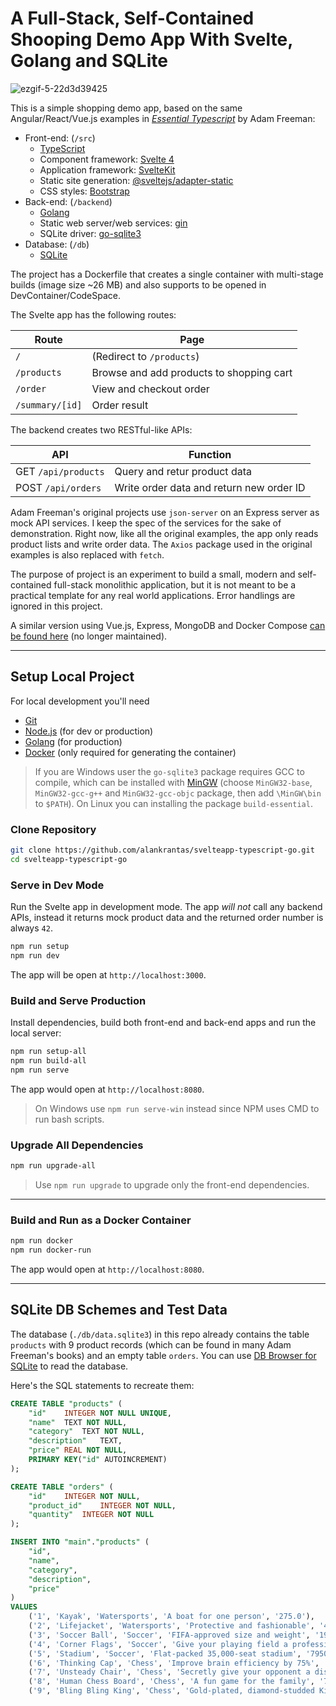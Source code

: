 # A Full-Stack, Self-Contained Shooping Demo App With Svelte, Golang and SQLite

![ezgif-5-22d3d39425](https://user-images.githubusercontent.com/44191076/148008744-14f89c9d-5343-483a-8bdc-c05618a84acc.gif)

This is a simple shopping demo app, based on the same Angular/React/Vue.js examples in <i>[Essential Typescript](https://github.com/Apress/essential-typescript-4)</i> by Adam Freeman:

- Front-end: (`/src`)
  - [TypeScript](https://www.typescriptlang.org/)
  - Component framework: [Svelte 4](https://svelte.dev/)
  - Application framework: [SvelteKit](https://kit.svelte.dev/)
  - Static site generation: [@sveltejs/adapter-static](https://www.npmjs.com/package/@sveltejs/adapter-static)
  - CSS styles: [Bootstrap](https://getbootstrap.com/)
- Back-end: (`/backend`)
  - [Golang](https://go.dev/)
  - Static web server/web services: [gin](https://github.com/gin-gonic/gin)
  - SQLite driver: [go-sqlite3](https://github.com/mattn/go-sqlite3)
- Database: (`/db`)
  - [SQLite](https://www.sqlite.org/index.html)

The project has a Dockerfile that creates a single container with multi-stage builds (image size ~26 MB) and also supports to be opened in DevContainer/CodeSpace.

The Svelte app has the following routes:

| Route           | Page                                     |
| --------------- | ---------------------------------------- |
| `/`             | (Redirect to `/products`)                |
| `/products`     | Browse and add products to shopping cart |
| `/order`        | View and checkout order                  |
| `/summary/[id]` | Order result                             |

The backend creates two RESTful-like APIs:

| API                 | Function                                 |
| ------------------- | ---------------------------------------- |
| GET `/api/products` | Query and retur product data             |
| POST `/api/orders`  | Write order data and return new order ID |

Adam Freeman's original projects use `json-server` on an Express server as mock API services. I keep the spec of the services for the sake of demonstration. Right now, like all the original examples, the app only reads product lists and write order data. The `Axios` package used in the original examples is also replaced with `fetch`.

The purpose of project is an experiment to build a small, modern and self-contained full-stack monolithic application, but it is not meant to be a practical template for any real world applications. Error handlings are ignored in this project.

A similar version using Vue.js, Express, MongoDB and Docker Compose [can be found here](https://github.com/alankrantas/vueapp-typescript-express) (no longer maintained).

---

## Setup Local Project

For local development you'll need

- [Git](https://git-scm.com/download/)
- [Node.js](https://nodejs.org/en/download/) (for dev or production)
- [Golang](https://go.dev/dl/) (for production)
- [Docker](https://docs.docker.com/get-docker/) (only required for generating the container)

> If you are Windows user the `go-sqlite3` package requires GCC to compile, which can be installed with [MinGW](https://sourceforge.net/projects/mingw/) (choose `MinGW32-base`, `MinGW32-gcc-g++` and `MinGW32-gcc-objc` package, then add `\MinGW\bin` to `$PATH`). On Linux you can installing the package `build-essential`.

### Clone Repository

```bash
git clone https://github.com/alankrantas/svelteapp-typescript-go.git
cd svelteapp-typescript-go
```

### Serve in Dev Mode

Run the Svelte app in development mode. The app _will not_ call any backend APIs, instead it returns mock product data and the returned order number is always `42`.

```bash
npm run setup
npm run dev
```

The app will be open at `http://localhost:3000`.

### Build and Serve Production

Install dependencies, build both front-end and back-end apps and run the local server:

```bash
npm run setup-all
npm run build-all
npm run serve
```

The app would open at `http://localhost:8080`.

> On Windows use `npm run serve-win` instead since NPM uses CMD to run bash scripts.

### Upgrade All Dependencies

```bash
npm run upgrade-all
```

> Use `npm run upgrade` to upgrade only the front-end dependencies.

---

### Build and Run as a Docker Container

```bash
npm run docker
npm run docker-run
```

The app would open at `http://localhost:8080`.

---

## SQLite DB Schemes and Test Data

The database (`./db/data.sqlite3`) in this repo already contains the table `products` with 9 product records (which can be found in many Adam Freeman's books) and an empty table `orders`. You can use [DB Browser for SQLite](https://sqlitebrowser.org/) to read the database.

Here's the SQL statements to recreate them:

```sql
CREATE TABLE "products" (
	"id"	INTEGER NOT NULL UNIQUE,
	"name"	TEXT NOT NULL,
	"category"	TEXT NOT NULL,
	"description"	TEXT,
	"price"	REAL NOT NULL,
	PRIMARY KEY("id" AUTOINCREMENT)
);

CREATE TABLE "orders" (
	"id"	INTEGER NOT NULL,
	"product_id"	INTEGER NOT NULL,
	"quantity"	INTEGER NOT NULL
);

INSERT INTO "main"."products" (
	"id",
	"name",
	"category",
	"description",
	"price"
)
VALUES
	('1', 'Kayak', 'Watersports', 'A boat for one person', '275.0'),
	('2', 'Lifejacket', 'Watersports', 'Protective and fashionable', '48.95'),
	('3', 'Soccer Ball', 'Soccer', 'FIFA-approved size and weight', '19.5'),
	('4', 'Corner Flags', 'Soccer', 'Give your playing field a professional touch', '34.95'),
	('5', 'Stadium', 'Soccer', 'Flat-packed 35,000-seat stadium', '79500.0'),
	('6', 'Thinking Cap', 'Chess', 'Improve brain efficiency by 75%', '16.0'),
	('7', 'Unsteady Chair', 'Chess', 'Secretly give your opponent a disadvantage', '29.95'),
	('8', 'Human Chess Board', 'Chess', 'A fun game for the family', '75.0'),
	('9', 'Bling Bling King', 'Chess', 'Gold-plated, diamond-studded King', '1200.0');
```
